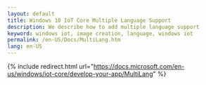 ```yaml
---
layout: default
title: Windows 10 IoT Core Multiple Language Support
description: We describe how to add multiple language support 
keyword: windows iot, image creation, language, windows iot
permalink: /en-US/Docs/MultiLang.htm
lang: en-US
---
```

{% include redirect.html url="https://docs.microsoft.com/en-us/windows/iot-core/develop-your-app/MultiLang" %}
